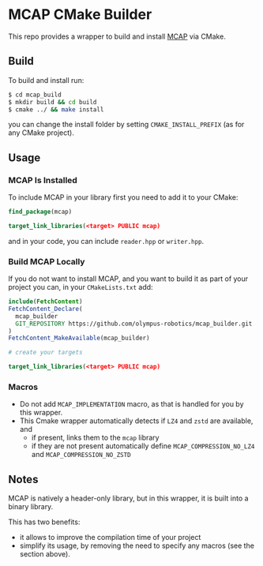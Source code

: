# MCAP CMake Builder

This repo provides a wrapper to build and install [MCAP](https://github.com/foxglove/mcap) via CMake.

## Build

To build and install run:
```bash
$ cd mcap_build
$ mkdir build && cd build
$ cmake ../ && make install
```
you can change the install folder by setting `CMAKE_INSTALL_PREFIX` (as for any CMake project).

## Usage
### MCAP Is Installed
To include MCAP in your library first you need to add it to your CMake:
```cmake
find_package(mcap)

target_link_libraries(<target> PUBLIC mcap)
```

and in your code, you can include `reader.hpp` or `writer.hpp`. 

### Build MCAP Locally
If you do not want to install MCAP, and you want to build it as part of your project you can, in your `CMakeLists.txt` add:
```cmake
include(FetchContent)
FetchContent_Declare(
  mcap_builder
  GIT_REPOSITORY https://github.com/olympus-robotics/mcap_builder.git
)
FetchContent_MakeAvailable(mcap_builder)

# create your targets

target_link_libraries(<target> PUBLIC mcap)
```

### Macros
* Do not add `MCAP_IMPLEMENTATION` macro, as that is handled for you by this wrapper.
* This Cmake wrapper automatically detects if `LZ4` and `zstd` are available, and
  * if present, links them to the `mcap` library
  * if they are not present automatically define `MCAP_COMPRESSION_NO_LZ4` and `MCAP_COMPRESSION_NO_ZSTD` 

## Notes
MCAP is natively a header-only library, but in this wrapper, it is built into a binary library. 

This has two benefits:
* it allows to improve the compilation time of your project
* simplify its usage, by removing the need to specify any macros (see the section above).



